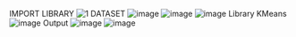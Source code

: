 IMPORT LIBRARY
![1](https://github.com/user-attachments/assets/2fb48b5d-a763-4a00-90e6-0f4bdcf13451)
DATASET
![image](https://github.com/user-attachments/assets/25b551a0-413d-4200-86f9-8564370b273f)
![image](https://github.com/user-attachments/assets/0ff088d7-05d1-42f5-b738-e1f323bb6450)
![image](https://github.com/user-attachments/assets/d7f7460b-9875-4b5f-9528-315b854ddb70)
Library KMeans
![image](https://github.com/user-attachments/assets/772e1331-77ab-427d-adb9-e2a4ef977b97)
Output
![image](https://github.com/user-attachments/assets/0ad23a10-239d-4f01-a2cd-5e887e3e8ced)
![image](https://github.com/user-attachments/assets/7e013ac1-eae7-426a-8bdb-670a37db2fc8)
